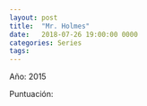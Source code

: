 ```yaml
---
layout: post
title:  "Mr. Holmes"
date:   2018-07-26 19:00:00 0000
categories: Series
tags:
---
```

Año: 2015

Puntuación: <i class="fa fa-star"></i><i class="fa fa-star"></i><i class="far fa-star"></i><i class="far fa-star"></i><i class="far fa-star"></i>